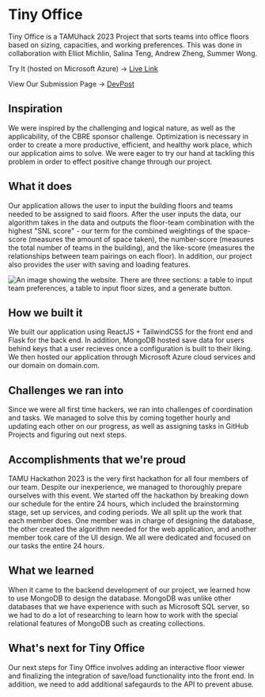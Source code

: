 # Tiny Office
Tiny Office is a TAMUhack 2023 Project that sorts teams into office floors based on sizing, capacities, and working preferences.
This was done in collaboration with Elliot Michlin, Salina Teng, Andrew Zheng, Summer Wong.

Try It (hosted on Microsoft Azure) -> [Live Link](https://ambitious-mud-0168f4010.2.azurestaticapps.net/)

View Our Submission Page -> [DevPost](https://devpost.com/software/tiny-office-6i9ekx#updates)

## Inspiration
We were inspired by the challenging and logical nature, as well as the applicability, of the CBRE sponsor challenge. Optimization is necessary in order to create a more productive, efficient, and healthy work place, which our application aims to solve. We were eager to try our hand at tackling this problem in order to effect positive change through our project.

## What it does
Our application allows the user to input the building floors and teams needed to be assigned to said floors. After the user inputs the data, our algorithm takes in the data and outputs the floor-team combination with the highest "SNL score" - our term for the combined weightings of the space-score (measures the amount of space taken), the number-score (measures the total number of teams in the building), and the like-score (measures the relationships between team pairings on each floor). In addition, our project also provides the user with saving and loading features.

![An image showing the website. There are three sections: a table to input team preferences, a table to input floor sizes, and a generate button.](https://x.xcal.dev/msedge_4xcAfV%202.png)

## How we built it
We built our application using ReactJS + TailwindCSS for the front end and Flask for the back end. In addition, MongoDB hosted save data for users behind keys that a user recieves once a configuration is built to their liking. We then hosted our application through Microsoft Azure cloud services and our domain on domain.com.

## Challenges we ran into
Since we were all first time hackers, we ran into challenges of coordination and tasks. We managed to solve this by coming together hourly and updating each other on our progress, as well as assigning tasks in GitHub Projects and figuring out next steps.

## Accomplishments that we're proud
TAMU Hackathon 2023 is the very first hackathon for all four members of our team. Despite our inexperience, we managed to thoroughly prepare ourselves with this event. We started off the hackathon by breaking down our schedule for the entire 24 hours, which included the brainstorming stage, set up services, and coding periods. We all split up the work that each member does. One member was in charge of designing the database, the other created the algorithm needed for the web application, and another member took care of the UI design. We all were dedicated and focused on our tasks the entire 24 hours.

## What we learned
When it came to the backend development of our project, we learned how to use MongoDB to design the database. MongoDB was unlike other databases that we have experience with such as Microsoft SQL server, so we had to do a lot of researching to learn how to work with the special relational features of MongoDB such as creating collections. 

## What's next for Tiny Office
Our next steps for Tiny Office involves adding an interactive floor viewer and finalizing the integration of save/load functionality into the front end. In addition, we need to add additional safegaurds to the API to prevent abuse.
